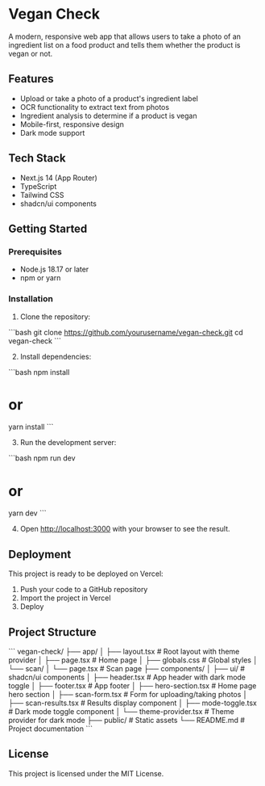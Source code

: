 # Vegan Check

A modern, responsive web app that allows users to take a photo of an ingredient list on a food product and tells them whether the product is vegan or not.

## Features

- Upload or take a photo of a product's ingredient label
- OCR functionality to extract text from photos
- Ingredient analysis to determine if a product is vegan
- Mobile-first, responsive design
- Dark mode support

## Tech Stack

- Next.js 14 (App Router)
- TypeScript
- Tailwind CSS
- shadcn/ui components

## Getting Started

### Prerequisites

- Node.js 18.17 or later
- npm or yarn

### Installation

1. Clone the repository:

\`\`\`bash
git clone https://github.com/yourusername/vegan-check.git
cd vegan-check
\`\`\`

2. Install dependencies:

\`\`\`bash
npm install
# or
yarn install
\`\`\`

3. Run the development server:

\`\`\`bash
npm run dev
# or
yarn dev
\`\`\`

4. Open [http://localhost:3000](http://localhost:3000) with your browser to see the result.

## Deployment

This project is ready to be deployed on Vercel:

1. Push your code to a GitHub repository
2. Import the project in Vercel
3. Deploy

## Project Structure

\`\`\`
vegan-check/
├── app/
│   ├── layout.tsx      # Root layout with theme provider
│   ├── page.tsx        # Home page
│   ├── globals.css     # Global styles
│   └── scan/
│       └── page.tsx    # Scan page
├── components/
│   ├── ui/             # shadcn/ui components
│   ├── header.tsx      # App header with dark mode toggle
│   ├── footer.tsx      # App footer
│   ├── hero-section.tsx # Home page hero section
│   ├── scan-form.tsx   # Form for uploading/taking photos
│   ├── scan-results.tsx # Results display component
│   ├── mode-toggle.tsx # Dark mode toggle component
│   └── theme-provider.tsx # Theme provider for dark mode
├── public/             # Static assets
└── README.md           # Project documentation
\`\`\`

## License

This project is licensed under the MIT License.
